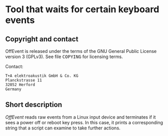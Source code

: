# Tool that waits for certain keyboard events

## Copyright and contact

OffEvent is released under the terms of the GNU General Public License
version 3 (GPLv3). See file <tt>COPYING</tt> for licensing terms.

Contact:

    T+A elektroakustik GmbH & Co. KG
    Planckstrasse 11
    32052 Herford
    Germany

## Short description

_OffEvent_ reads raw events from a Linux input device and terminates if it sees
a power off or reboot key press. In this case, it prints a corresponding string
that a script can examine to take further actions.
